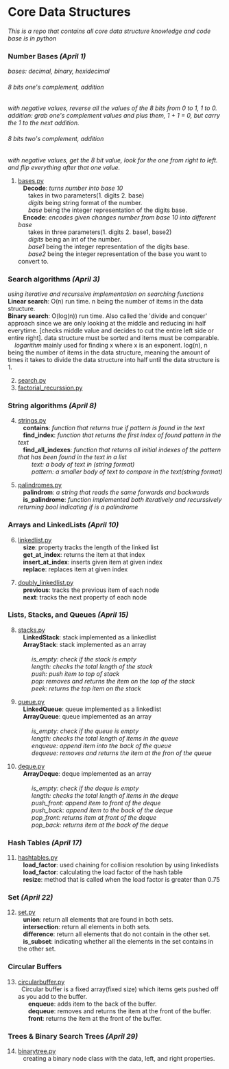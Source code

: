 # Core Data Structures
*This is a repo that contains all core data structure knowledge and code base is in python*

### Number Bases *(April 1)*
*bases: decimal, binary, hexidecimal*

###### 8 bits one's complement, addition
*with negative values, reverse all the values of the 8 bits from 0 to 1, 1 to 0.\
*addition*: grab one's complement values and plus them, 1 + 1 = 0, but carry the 1 to the next addition.*
###### 8 bits two's complement, addition
*with negative values, get the 8 bit value, look for the one from right to left. and flip everything after that one value.*
	
1. [bases.py](https://github.com/RinniSwift/CoreDataStructures/blob/master/bases.py)\
&nbsp;&nbsp;&nbsp;**Decode**: *turns number into base 10*\
&nbsp;&nbsp;&nbsp;&nbsp;&nbsp;&nbsp;takes in two parameters(1. digits 2. base)\
&nbsp;&nbsp;&nbsp;&nbsp;&nbsp;&nbsp;*digits* being string format of the number.\
&nbsp;&nbsp;&nbsp;&nbsp;&nbsp;&nbsp;*base* being the integer representation of the digits base.\
&nbsp;&nbsp;&nbsp;**Encode**: *encodes given changes number from base 10 into different base*\
&nbsp;&nbsp;&nbsp;&nbsp;&nbsp;&nbsp;takes in three parameters(1. digits 2. base1, base2) \
&nbsp;&nbsp;&nbsp;&nbsp;&nbsp;&nbsp;*digits* being an int of the number.\
&nbsp;&nbsp;&nbsp;&nbsp;&nbsp;&nbsp;*base1* being the integer representation of the digits base.\
&nbsp;&nbsp;&nbsp;&nbsp;&nbsp;&nbsp;*base2* being the integer representation of the base you want to convert to.

### Search algorithms *(April 3)*
*using iterative and recurssive implementation on searching functions*\
**Linear search**: O(n) run time. n being the number of items in the data structure.\
**Binary search**: O(log(n)) run time. Also called the 'divide and conquer' approach since we are only looking at the middle and reducing ini half everytime. [checks middle value and decides to cut the entire left side or entire right]. data structure must be sorted and items must be comparable.\
&nbsp;&nbsp;&nbsp;&nbsp;*logarithm* mainly used for finding x where x is an exponent. log(n), n being the number of items in the data structure, meaning the amount of times it takes to divide the data structure into half until the data structure is 1.

2. [search.py](https://github.com/RinniSwift/CoreDataStructures/blob/master/search.py)
3. [factorial_recurssion.py](https://github.com/RinniSwift/CoreDataStructures/blob/master/factorial_recursion.py)

### String algorithms *(April 8)*
4. [strings.py](https://github.com/RinniSwift/CoreDataStructures/blob/master/strings.py)\
&nbsp;&nbsp;&nbsp;**contains**: *function that returns true if pattern is found in the text*\
&nbsp;&nbsp;&nbsp;**find_index**: *function that returns the first index of found pattern in the text*\
&nbsp;&nbsp;&nbsp;**find_all_indexes**: *function that returns all initial indexes of the pattern that has been found in the text in a list*\
&nbsp;&nbsp;&nbsp;&nbsp;&nbsp;&nbsp;&nbsp;&nbsp;*text: a body of text in (string format)*\
&nbsp;&nbsp;&nbsp;&nbsp;&nbsp;&nbsp;&nbsp;&nbsp;*pattern: a smaller body of text to compare in the text(string format)*

5. [palindromes.py](https://github.com/RinniSwift/CoreDataStructures/blob/master/palindromes.py)\
&nbsp;&nbsp;&nbsp;**palindrom**: *a string that reads the same forwards and backwards*\
&nbsp;&nbsp;&nbsp;**is_palindrome**: *function implemented both iteratively and recurssively returning bool indicating if is a palindrome*

### Arrays and LinkedLists *(April 10)*
6. [linkedlist.py](https://github.com/RinniSwift/CoreDataStructures/blob/master/linkedlist.py)\
&nbsp;&nbsp;&nbsp;**size**: property tracks the length of the linked list\
&nbsp;&nbsp;&nbsp;**get_at_index**: returns the item at that index\
&nbsp;&nbsp;&nbsp;**insert_at_index**: inserts given item at given index\
&nbsp;&nbsp;&nbsp;**replace**: replaces item at given index

7. [doubly_linkedlist.py](https://github.com/RinniSwift/CoreDataStructures/blob/master/doubly_linkedlist.py)\
&nbsp;&nbsp;&nbsp;**previous**: tracks the previous item of each node\
&nbsp;&nbsp;&nbsp;**next**: tracks the next property of each node

### Lists, Stacks, and Queues *(April 15)*
8. [stacks.py](https://github.com/RinniSwift/CoreDataStructures/blob/master/stack.py)\
&nbsp;&nbsp;&nbsp;**LinkedStack**: stack implemented as a linkedlist\
&nbsp;&nbsp;&nbsp;**ArrayStack**: stack implemented as an array\
\
&nbsp;&nbsp;&nbsp;&nbsp;&nbsp;&nbsp;&nbsp;&nbsp;*is_empty: check if the stack is empty*\
&nbsp;&nbsp;&nbsp;&nbsp;&nbsp;&nbsp;&nbsp;&nbsp;*length: checks the total length of the stack*\
&nbsp;&nbsp;&nbsp;&nbsp;&nbsp;&nbsp;&nbsp;&nbsp;*push: push item to top of stack*\
&nbsp;&nbsp;&nbsp;&nbsp;&nbsp;&nbsp;&nbsp;&nbsp;*pop: removes and returns the item on the top of the stack*\
&nbsp;&nbsp;&nbsp;&nbsp;&nbsp;&nbsp;&nbsp;&nbsp;*peek: returns the top item on the stack*

9. [queue.py](https://github.com/RinniSwift/CoreDataStructures/blob/master/queue.py)\
&nbsp;&nbsp;&nbsp;**LinkedQueue**: queue implemented as a linkedlist\
&nbsp;&nbsp;&nbsp;**ArrayQueue**: queue implemented as an array\
\
&nbsp;&nbsp;&nbsp;&nbsp;&nbsp;&nbsp;&nbsp;&nbsp;*is_empty: check if the queue is empty*\
&nbsp;&nbsp;&nbsp;&nbsp;&nbsp;&nbsp;&nbsp;&nbsp;*length: checks the total length of items in the queue*\
&nbsp;&nbsp;&nbsp;&nbsp;&nbsp;&nbsp;&nbsp;&nbsp;*enqueue: append item into the back of the queue*\
&nbsp;&nbsp;&nbsp;&nbsp;&nbsp;&nbsp;&nbsp;&nbsp;*dequeue: removes and returns the item at the fron of the queue*

10. [deque.py](https://github.com/RinniSwift/CoreDataStructures/blob/master/deque.py)\
&nbsp;&nbsp;&nbsp;**ArrayDeque**: deque implemented as an array\
\
&nbsp;&nbsp;&nbsp;&nbsp;&nbsp;&nbsp;&nbsp;&nbsp;*is_empty: check if the deque is empty*\
&nbsp;&nbsp;&nbsp;&nbsp;&nbsp;&nbsp;&nbsp;&nbsp;*length: checks the total length of items in the deque*\
&nbsp;&nbsp;&nbsp;&nbsp;&nbsp;&nbsp;&nbsp;&nbsp;*push_front: append item to front of the deque*\
&nbsp;&nbsp;&nbsp;&nbsp;&nbsp;&nbsp;&nbsp;&nbsp;*push_back: append item to the back of the deque*\
&nbsp;&nbsp;&nbsp;&nbsp;&nbsp;&nbsp;&nbsp;&nbsp;*pop_front: returns item at front of the deque*\
&nbsp;&nbsp;&nbsp;&nbsp;&nbsp;&nbsp;&nbsp;&nbsp;*pop_back: returns item at the back of the deque*

### Hash Tables *(April 17)*
11. [hashtables.py](https://github.com/RinniSwift/CoreDataStructures/blob/master/hashtable.py)\
&nbsp;&nbsp;&nbsp;**load_factor**: used chaining for collision resolution by using linkedlists\
&nbsp;&nbsp;&nbsp;**load_factor**: calculating the load factor of the hash table\
&nbsp;&nbsp;&nbsp;**resize**: method that is called when the load factor is greater than 0.75

### Set *(April 22)*
12. [set.py](https://github.com/RinniSwift/CoreDataStructures/blob/master/set.py)\
&nbsp;&nbsp;&nbsp;**union**: return all elements that are found in both sets.\
&nbsp;&nbsp;&nbsp;**intersection**: return all elements in both sets.\
&nbsp;&nbsp;&nbsp;**difference**: return all elements that do not contain in the other set.\
&nbsp;&nbsp;&nbsp;**is_subset**: indicating whether all the elements in the set contains in the other set.

### Circular Buffers
13. [circularbuffer.py](https://github.com/RinniSwift/CoreDataStructures/blob/master/circular_buffer.py)\
&nbsp;&nbsp;Circular buffer is a fixed array(fixed size) which items gets pushed off as you add to the buffer.\
&nbsp;&nbsp;&nbsp;&nbsp;&nbsp;&nbsp;**enqueue**: adds item to the back of the buffer.\
&nbsp;&nbsp;&nbsp;&nbsp;&nbsp;&nbsp;**dequeue**: removes and returns the item at the front of the buffer.\
&nbsp;&nbsp;&nbsp;&nbsp;&nbsp;&nbsp;**front**: returns the item at the front of the buffer.

### Trees & Binary Search Trees *(April 29)*
14. [binarytree.py](https://github.com/RinniSwift/CoreDataStructures/blob/master/binarytree.py)\
&nbsp;&nbsp;&nbsp;creating a binary node class with the data, left, and right properties. 